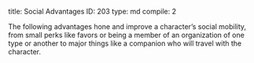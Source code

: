 title:          Social Advantages
ID:             203
type:           md
compile:        2


The following advantages hone and improve a character’s social mobility, from small perks like favors or being a member of an organization of one type or another to major things like a companion who will travel with the character.